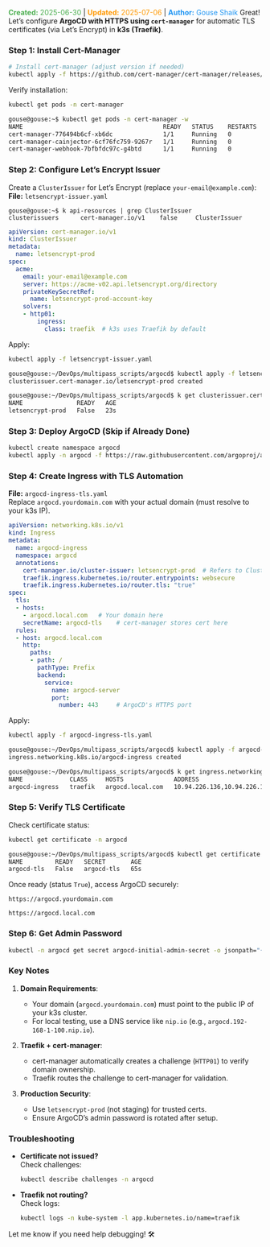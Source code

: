 <span style="color:#4caf50;"><b>Created:</b> 2025-06-30</span> | <span style="color:#ff9800;"><b>Updated:</b> 2025-07-06</span> | <span style="color:#2196f3;"><b>Author:</b> Gouse Shaik</span>
Great! Let’s configure **ArgoCD with HTTPS using `cert-manager`** for automatic TLS certificates (via Let’s Encrypt) in **k3s (Traefik)**.  

### **Step 1: Install Cert-Manager**
```bash
# Install cert-manager (adjust version if needed)
kubectl apply -f https://github.com/cert-manager/cert-manager/releases/download/v1.13.3/cert-manager.yaml
```
Verify installation:
```bash
kubectl get pods -n cert-manager

gouse@gouse:~$ kubectl get pods -n cert-manager -w
NAME                                       READY   STATUS    RESTARTS   AGE
cert-manager-776494b6cf-xb6dc              1/1     Running   0          20s
cert-manager-cainjector-6cf76fc759-9267r   1/1     Running   0          20s
cert-manager-webhook-7bfbfdc97c-g4btd      1/1     Running   0          19s
```

### **Step 2: Configure Let’s Encrypt Issuer**
Create a `ClusterIssuer` for Let’s Encrypt (replace `your-email@example.com`):  
**File:** `letsencrypt-issuer.yaml`

```
gouse@gouse:~$ k api-resources | grep ClusterIssuer
clusterissuers      cert-manager.io/v1    false     ClusterIssuer
```

```yaml
apiVersion: cert-manager.io/v1
kind: ClusterIssuer
metadata:
  name: letsencrypt-prod
spec:
  acme:
    email: your-email@example.com
    server: https://acme-v02.api.letsencrypt.org/directory
    privateKeySecretRef:
      name: letsencrypt-prod-account-key
    solvers:
    - http01:
        ingress:
          class: traefik  # k3s uses Traefik by default
```
Apply:
```bash
kubectl apply -f letsencrypt-issuer.yaml

gouse@gouse:~/DevOps/multipass_scripts/argocd$ kubectl apply -f letsencrypt-issuer.yaml
clusterissuer.cert-manager.io/letsencrypt-prod created

gouse@gouse:~/DevOps/multipass_scripts/argocd$ k get clusterissuer.cert-manager.io/letsencrypt-prod
NAME               READY   AGE
letsencrypt-prod   False   23s
```

### **Step 3: Deploy ArgoCD (Skip if Already Done)**
```bash
kubectl create namespace argocd
kubectl apply -n argocd -f https://raw.githubusercontent.com/argoproj/argo-cd/stable/manifests/install.yaml
```

### **Step 4: Create Ingress with TLS Automation**
**File:** `argocd-ingress-tls.yaml`  
Replace `argocd.yourdomain.com` with your actual domain (must resolve to your k3s IP).  
```yaml
apiVersion: networking.k8s.io/v1
kind: Ingress
metadata:
  name: argocd-ingress
  namespace: argocd
  annotations:
    cert-manager.io/cluster-issuer: letsencrypt-prod  # Refers to ClusterIssuer
    traefik.ingress.kubernetes.io/router.entrypoints: websecure
    traefik.ingress.kubernetes.io/router.tls: "true"
spec:
  tls:
  - hosts:
    - argocd.local.com   # Your domain here
    secretName: argocd-tls    # cert-manager stores cert here
  rules:
  - host: argocd.local.com
    http:
      paths:
      - path: /
        pathType: Prefix
        backend:
          service:
            name: argocd-server
            port:
              number: 443     # ArgoCD's HTTPS port
```
Apply:
```bash
kubectl apply -f argocd-ingress-tls.yaml

gouse@gouse:~/DevOps/multipass_scripts/argocd$ kubectl apply -f argocd-ingress-tls.yaml
ingress.networking.k8s.io/argocd-ingress created

gouse@gouse:~/DevOps/multipass_scripts/argocd$ k get ingress.networking.k8s.io/argocd-ingress -n argocd
NAME             CLASS     HOSTS              ADDRESS                                                  PORTS     AGE
argocd-ingress   traefik   argocd.local.com   10.94.226.136,10.94.226.145,10.94.226.164,10.94.226.18   80, 443   32s
```

### **Step 5: Verify TLS Certificate**
Check certificate status:
```bash
kubectl get certificate -n argocd

gouse@gouse:~/DevOps/multipass_scripts/argocd$ kubectl get certificate -n argocd
NAME         READY   SECRET       AGE
argocd-tls   False   argocd-tls   65s
```
Once ready (status `True`), access ArgoCD securely:
```
https://argocd.yourdomain.com

https://argocd.local.com
```

### **Step 6: Get Admin Password**
```bash
kubectl -n argocd get secret argocd-initial-admin-secret -o jsonpath="{.data.password}" | base64 -d
```

### **Key Notes**
1. **Domain Requirements**:  
   - Your domain (`argocd.yourdomain.com`) must point to the public IP of your k3s cluster.  
   - For local testing, use a DNS service like `nip.io` (e.g., `argocd.192-168-1-100.nip.io`).  

2. **Traefik + cert-manager**:  
   - cert-manager automatically creates a challenge (`HTTP01`) to verify domain ownership.  
   - Traefik routes the challenge to cert-manager for validation.  

3. **Production Security**:  
   - Use `letsencrypt-prod` (not staging) for trusted certs.  
   - Ensure ArgoCD’s admin password is rotated after setup.  

### **Troubleshooting**
- **Certificate not issued?**  
  Check challenges:  
  ```bash
  kubectl describe challenges -n argocd
  ```
- **Traefik not routing?**  
  Check logs:  
  ```bash
  kubectl logs -n kube-system -l app.kubernetes.io/name=traefik
  ```

Let me know if you need help debugging! 🛠️